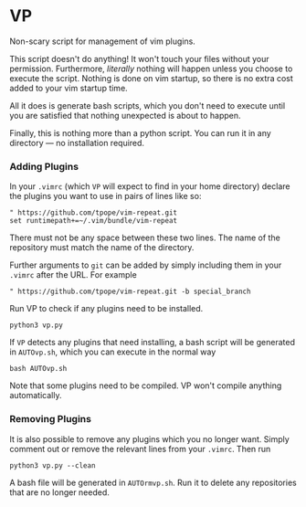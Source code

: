 # VP
Non-scary script for management of vim plugins.

This script doesn't do anything! It won't touch your files without your
permission. Furthermore, *literally* nothing will happen unless you choose to
execute the script. Nothing is done on vim startup, so there is no extra cost
added to your vim startup time.

All it does is generate bash scripts, which you don't need to execute until you
are satisfied that nothing unexpected is about to happen.

Finally, this is nothing more than a python script. You can run it in
any directory &mdash; no installation required.

### Adding Plugins

In your `.vimrc` (which `VP` will expect to find in your home directory)
declare the plugins you want to use in pairs of lines like so:

    " https://github.com/tpope/vim-repeat.git
    set runtimepath+=~/.vim/bundle/vim-repeat

There must not be any space between these two lines. The name of the repository
must match the name of the directory.

Further arguments to `git` can be added by simply including them in your
`.vimrc` after the URL. For example

    " https://github.com/tpope/vim-repeat.git -b special_branch

Run VP to check if any plugins need to be installed.

    python3 vp.py

If `VP` detects any plugins that need installing, a bash script will be
generated in `AUTOvp.sh`, which you can execute in the normal way

    bash AUTOvp.sh

Note that some plugins need to be compiled. VP won't compile anything
automatically.

### Removing Plugins

It is also possible to remove any plugins which you no longer want. Simply
comment out or remove the relevant lines from your `.vimrc`. Then run

    python3 vp.py --clean

A bash file will be generated in `AUTOrmvp.sh`. Run it to delete any
repositories that are no longer needed.
